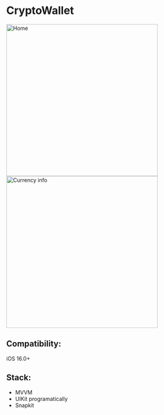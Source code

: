 # CryptoWallet

<img width="400" alt="Home" src="https://github.com/user-attachments/assets/fa0b0686-da41-4160-95b6-a602c4d272f6" />
<img width="400" alt="Currency info" src="https://github.com/user-attachments/assets/f7fb037d-4dfe-42d8-b801-62f609f287e3" />

## Compatibility: 
iOS 16.0+

## Stack: 
- MVVM
- UIKit programatically
- Snapkit
